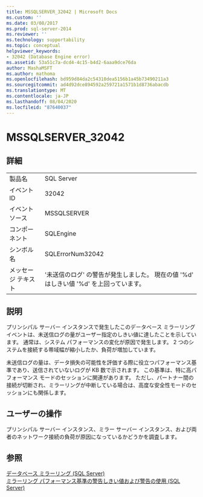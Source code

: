 ```yaml
---
title: MSSQLSERVER_32042 | Microsoft Docs
ms.custom: ''
ms.date: 03/08/2017
ms.prod: sql-server-2014
ms.reviewer: ''
ms.technology: supportability
ms.topic: conceptual
helpviewer_keywords:
- 32042 (Database Engine error)
ms.assetid: 53a51c7a-dcd4-4c15-b4d2-6aaa9dce76da
author: MashaMSFT
ms.author: mathoma
ms.openlocfilehash: bd959d84da2c54310dea5156b1a45b73490211a3
ms.sourcegitcommit: ad4d92dce894592a259721a1571b1d8736abacdb
ms.translationtype: MT
ms.contentlocale: ja-JP
ms.lasthandoff: 08/04/2020
ms.locfileid: "87640037"
---
```

# <a name="mssqlserver_32042"></a>MSSQLSERVER_32042
    
## <a name="details"></a>詳細  
  
|||  
|-|-|  
|製品名|SQL Server|  
|イベント ID|32042|  
|イベント ソース|MSSQLSERVER|  
|コンポーネント|SQLEngine|  
|シンボル名|SQLErrorNum32042|  
|メッセージ テキスト|'未送信のログ' の警告が発生しました。 現在の値 '%d' はしきい値 '%d' を上回っています。|  
  
## <a name="explanation"></a>説明  
 プリンシパル サーバー インスタンスで発生したこのデータベース ミラーリング イベントは、未送信ログの量がユーザー指定のしきい値に達したことを示しています。 通常は、システム パフォーマンスの変化が原因で発生します。 2 つのシステムを接続する帯域幅が縮小したか、負荷が増加しています。  
  
 未送信ログの量は、データ損失の可能性を評価する際に役立つパフォーマンス基準であり、送信されていないログが KB 数で示されます。 この基準は、特に高パフォーマンス モードのセッションに関連があります。 ただし、パートナー間の接続が切断され、ミラーリングが中断している場合は、高度な安全性モードのセッションにも関係します。  
  
## <a name="user-action"></a>ユーザーの操作  
 プリンシパル サーバー インスタンス、ミラー サーバー インスタンス、および両者のネットワーク接続の負荷が原因になっているかどうかを調査します。  
  
## <a name="see-also"></a>参照  
 [データベース ミラーリング &#40;SQL Server&#41;](../../database-engine/database-mirroring/database-mirroring-sql-server.md)   
 [ミラーリング パフォーマンス基準の警告しきい値および警告の使用 &#40;SQL Server&#41;](../../database-engine/database-mirroring/use-warning-thresholds-and-alerts-on-mirroring-performance-metrics-sql-server.md)  
  
  
